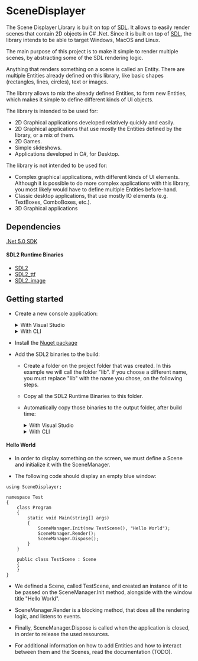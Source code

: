 # SceneDisplayer

The Scene Displayer Library is built on top of [SDL](https://www.sdl.com/). It allows to easily render scenes that contain 2D objects in C# .Net. Since it is built on top of [SDL](https://www.sdl.com/), the library intends to be able to target Windows, MacOS and Linux.

The main purpose of this project is to make it simple to render multiple scenes, by abstracting some of the SDL rendering logic.

Anything that renders something on a scene is called an Entity. There are multiple Entities already defined on this library, like basic shapes (rectangles, lines, circles), text or images.

The library allows to mix the already defined Entities, to form new Entities, which makes it simple to define different kinds of UI objects.

The library is intended to be used for:

- 2D Graphical applications developed relatively quickly and easily.
- 2D Graphical applications that use mostly the Entities defined by the library, or a mix of them.
- 2D Games.
- Simple slideshows.
- Applications developed in C#, for Desktop.

The library is not intended to be used for:

- Complex graphical applications, with different kinds of UI elements. Although it is possible to do more complex applications with this library, you most likely would have to define multiple Entities before-hand.
- Classic desktop applications, that use mostly IO elements (e.g. TextBoxes, ComboBoxes, etc.).
- 3D Graphical applications

## Dependencies

[.Net 5.0 SDK](https://dotnet.microsoft.com/download)

#### SDL2 Runtime Binaries
- [SDL2](https://www.libsdl.org/download-2.0.php)
- [SDL2_ttf](https://www.libsdl.org/projects/SDL_ttf/)
- [SDL2_image](https://www.libsdl.org/projects/SDL_image/)

## Getting started

- Create a new console application:
  <details>
    <summary>With Visual Studio</summary>

    Create a new Project -> Console App
  </details>

  <details>
    <summary>With CLI</summary>

    ```
    dotnet new console
    ```

  </details>

 - Install the [Nuget package](https://www.nuget.org/packages/Cardoso.SceneDisplayer/)
 
 - Add the SDL2 binaries to the build:
  
    - Create a folder on the project folder that was created. In this example we will call the folder "lib". If you choose a different name, you must replace "lib" with the name you chose, on the following steps.
  
    - Copy all the SDL2 Runtime Binaries to this folder.

    - Automatically copy those binaries to the output folder, after build time:
      <details>
        <summary>With Visual Studio</summary>

        Go to Project Properties -> Build Events

        On "Post-build event command line" add the following line:

        ```
        copy "$(SolutionDir)\lib\*" "$(TargetDir)"
        ```
      </details>

      <details>
        <summary>With CLI</summary>

        Edit the <Project-name>.csproj file.

        Inside the Project tag, add the following:

        ```
        <Target Name="PostBuild" AfterTargets="PostBuildEvent">
          <Exec Command="copy &quot;$(SolutionDir)\lib\*&quot; &quot;$(TargetDir)&quot;" />
        </Target>
        ```

      </details>
      
#### Hello World

- In order to display something on the screen, we must define a Scene and initialize it with the SceneManager.

- The following code should display an empty blue window:
    
```
using SceneDisplayer;

namespace Test
{
    class Program
    {
        static void Main(string[] args)
        {
            SceneManager.Init(new TestScene(), "Hello World");
            SceneManager.Render();
            SceneManager.Dispose();
        }
    }

    public class TestScene : Scene
    {
    }
}
```

- We defined a Scene, called TestScene, and created an instance of it to be passed on the SceneManager.Init method, alongside with the window title "Hello World".

- SceneManager.Render is a blocking method, that does all the rendering logic, and listens to events.

- Finally, SceneManager.Dispose is called when the application is closed, in order to release the used resources.

- For additional information on how to add Entities and how to interact between them and the Scenes, read the documentation (TODO).
